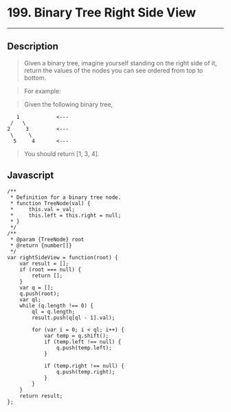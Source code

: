 # 199. Binary Tree Right Side View

---

## Description

> Given a binary tree, imagine yourself standing on the right side of it, return the values of the nodes you can see ordered from top to bottom.

> For example:

> Given the following binary tree,

```
   1            <---
 /   \
2     3         <---
 \     \
  5     4       <---
```

> You should return [1, 3, 4].

## Javascript

```
/**
 * Definition for a binary tree node.
 * function TreeNode(val) {
 *     this.val = val;
 *     this.left = this.right = null;
 * }
 */
/**
 * @param {TreeNode} root
 * @return {number[]}
 */
var rightSideView = function(root) {
    var result = [];
    if (root === null) {
        return [];
    }
    var q = [];
    q.push(root);
    var ql;
    while (q.length !== 0) {
        ql = q.length;
        result.push(q[ql - 1].val);

        for (var i = 0; i < ql; i++) {
            var temp = q.shift();
            if (temp.left !== null) {
                q.push(temp.left);
            }

            if (temp.right !== null) {
                q.push(temp.right);
            }
        }
    }
    return result;
};
```
